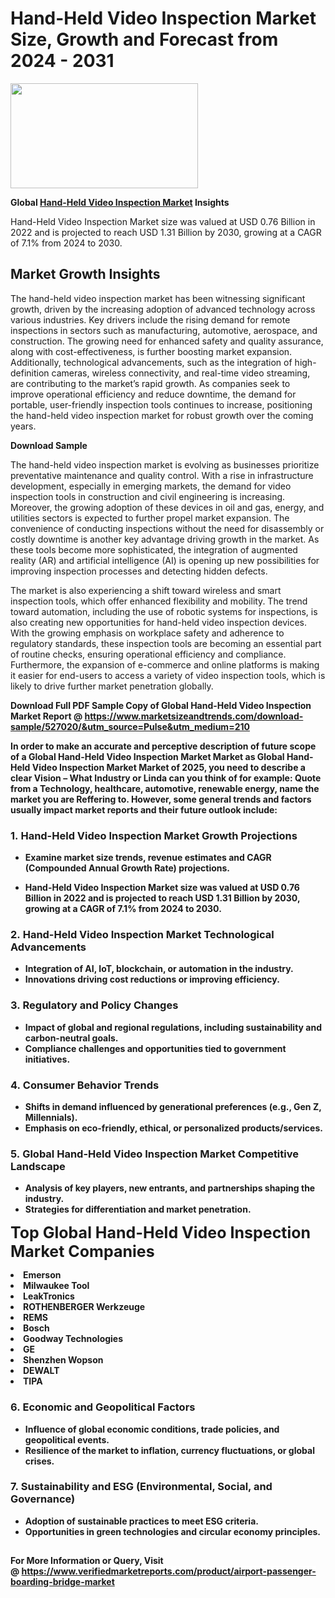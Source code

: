 <H1>Hand-Held Video Inspection Market Size, Growth and Forecast from 2024 - 2031</H1><img class="aligncenter size-medium wp-image-584254" src="https://thirdeyenews.in/wp-content/uploads/2024/09/Global-Market-Research-300x168.jpeg" alt="" width="300" height="168" /><p><strong>Global&nbsp;<a href="https://www.marketsizeandtrends.com/download-sample/527020/&amp;utm_source=Pulse&amp;utm_medium=210">Hand-Held Video Inspection Market</a> Insights</strong></p><p>Hand-Held Video Inspection Market size was valued at USD 0.76 Billion in 2022 and is projected to reach USD 1.31 Billion by 2030, growing at a CAGR of 7.1% from 2024 to 2030.</p><p><h2>Market Growth Insights</h2> <p>The hand-held video inspection market has been witnessing significant growth, driven by the increasing adoption of advanced technology across various industries. Key drivers include the rising demand for remote inspections in sectors such as manufacturing, automotive, aerospace, and construction. The growing need for enhanced safety and quality assurance, along with cost-effectiveness, is further boosting market expansion. Additionally, technological advancements, such as the integration of high-definition cameras, wireless connectivity, and real-time video streaming, are contributing to the market’s rapid growth. As companies seek to improve operational efficiency and reduce downtime, the demand for portable, user-friendly inspection tools continues to increase, positioning the hand-held video inspection market for robust growth over the coming years.</p> <p><strong>Download Sample</strong></p> <p>The hand-held video inspection market is evolving as businesses prioritize preventative maintenance and quality control. With a rise in infrastructure development, especially in emerging markets, the demand for video inspection tools in construction and civil engineering is increasing. Moreover, the growing adoption of these devices in oil and gas, energy, and utilities sectors is expected to further propel market expansion. The convenience of conducting inspections without the need for disassembly or costly downtime is another key advantage driving growth in the market. As these tools become more sophisticated, the integration of augmented reality (AR) and artificial intelligence (AI) is opening up new possibilities for improving inspection processes and detecting hidden defects.</p> <p>The market is also experiencing a shift toward wireless and smart inspection tools, which offer enhanced flexibility and mobility. The trend toward automation, including the use of robotic systems for inspections, is also creating new opportunities for hand-held video inspection devices. With the growing emphasis on workplace safety and adherence to regulatory standards, these inspection tools are becoming an essential part of routine checks, ensuring operational efficiency and compliance. Furthermore, the expansion of e-commerce and online platforms is making it easier for end-users to access a variety of video inspection tools, which is likely to drive further market penetration globally.</p> <p><strong></p><p><span class=""><strong>Download Full PDF Sample Copy of Global Hand-Held Video Inspection Market Report</strong> @ <a href="https://www.marketsizeandtrends.com/download-sample/527020/&amp;utm_source=Pulse&amp;utm_medium=210" target="_blank">https://www.marketsizeandtrends.com/download-sample/527020/&amp;utm_source=Pulse&amp;utm_medium=210</a></span></p><p>In order to make an accurate and perceptive description of future scope of a Global&nbsp;Hand-Held Video Inspection Market Market as Global&nbsp;Hand-Held Video Inspection Market Market of 2025, you need to describe a clear Vision &ndash; What Industry or Linda can you think of for example: Quote from a Technology, healthcare, automotive, renewable energy, name the market you are Reffering to. However, some general trends and factors usually impact market reports and their future outlook include:</p><h3>1.&nbsp;<strong>Hand-Held Video Inspection Market Growth Projections</strong></h3><ul><li>Examine market size trends, revenue estimates and CAGR (Compounded Annual Growth Rate) projections.</li><li><p>Hand-Held Video Inspection Market size was valued at USD 0.76 Billion in 2022 and is projected to reach USD 1.31 Billion by 2030, growing at a CAGR of 7.1% from 2024 to 2030.</p></li></ul><h3>2.&nbsp;<strong>Hand-Held Video Inspection Market Technological Advancements</strong></h3><ul><li>Integration of AI, IoT, blockchain, or automation in the industry.</li><li>Innovations driving cost reductions or improving efficiency.</li></ul><h3>3.&nbsp;<strong>Regulatory and Policy Changes</strong></h3><ul><li>Impact of global and regional regulations, including sustainability and carbon-neutral goals.</li><li>Compliance challenges and opportunities tied to government initiatives.</li></ul><h3>4.&nbsp;<strong>Consumer Behavior Trends</strong></h3><ul><li>Shifts in demand influenced by generational preferences (e.g., Gen Z, Millennials).</li><li>Emphasis on eco-friendly, ethical, or personalized products/services.</li></ul><h3>5.&nbsp;<strong>Global Hand-Held Video Inspection Market Competitive Landscape</strong></h3><ul><li>Analysis of key players, new entrants, and partnerships shaping the industry.</li><li>Strategies for differentiation and market penetration.</li></ul><p data-pm-slice="1 1 []"><span style="color: inherit; font-family: inherit; font-size: 25px;">Top Global Hand-Held Video Inspection Market Companies</span></p><div class="" data-test-id=""><p><li>Emerson</li><li> Milwaukee Tool</li><li> LeakTronics</li><li> ROTHENBERGER Werkzeuge</li><li> REMS</li><li> Bosch</li><li> Goodway Technologies</li><li> GE</li><li> Shenzhen Wopson</li><li> DEWALT</li><li> TIPA</li></p></div><h3>6.&nbsp;<strong>Economic and Geopolitical Factors</strong></h3><ul><li>Influence of global economic conditions, trade policies, and geopolitical events.</li><li>Resilience of the market to inflation, currency fluctuations, or global crises.</li></ul><h3>7.&nbsp;<strong>Sustainability and ESG (Environmental, Social, and Governance)</strong></h3><ul><li>Adoption of sustainable practices to meet ESG criteria.</li><li>Opportunities in green technologies and circular economy principles.</li></ul><h2><strong style="font-size: 14px;">For More Information or Query, Visit @&nbsp;</strong><a style="background-color: #ffffff; font-size: 14px;" href="https://www.marketsizeandtrends.com/report/hand-held-video-inspection-market/" target="_blank">https://www.verifiedmarketreports.com/product/airport-passenger-boarding-bridge-market</a></h2>
